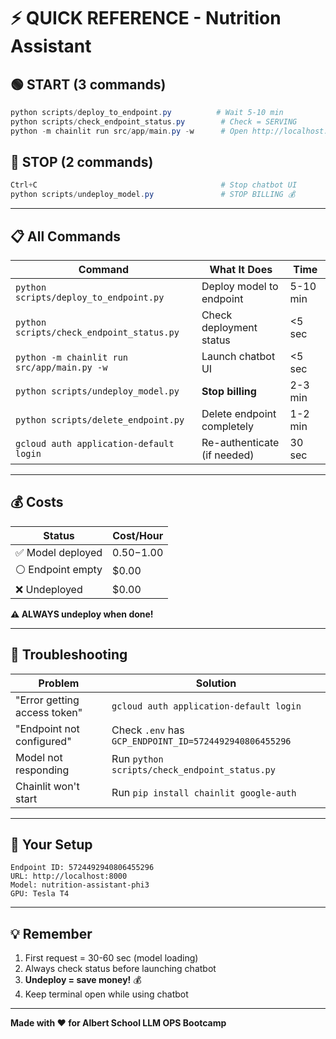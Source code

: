 # ⚡ QUICK REFERENCE - Nutrition Assistant

## 🟢 START (3 commands)
```powershell
python scripts/deploy_to_endpoint.py          # Wait 5-10 min
python scripts/check_endpoint_status.py        # Check = SERVING
python -m chainlit run src/app/main.py -w      # Open http://localhost:8000
```

## 🔴 STOP (2 commands)
```powershell
Ctrl+C                                         # Stop chatbot UI
python scripts/undeploy_model.py               # STOP BILLING 💰
```

---

## 📋 All Commands

| Command | What It Does | Time |
|---------|-------------|------|
| `python scripts/deploy_to_endpoint.py` | Deploy model to endpoint | 5-10 min |
| `python scripts/check_endpoint_status.py` | Check deployment status | <5 sec |
| `python -m chainlit run src/app/main.py -w` | Launch chatbot UI | <5 sec |
| `python scripts/undeploy_model.py` | **Stop billing** | 2-3 min |
| `python scripts/delete_endpoint.py` | Delete endpoint completely | 1-2 min |
| `gcloud auth application-default login` | Re-authenticate (if needed) | 30 sec |

---

## 💰 Costs

| Status | Cost/Hour |
|--------|-----------|
| ✅ Model deployed | $0.50-$1.00 |
| ⚪ Endpoint empty | $0.00 |
| ❌ Undeployed | $0.00 |

**⚠️ ALWAYS undeploy when done!**

---

## 🔧 Troubleshooting

| Problem | Solution |
|---------|----------|
| "Error getting access token" | `gcloud auth application-default login` |
| "Endpoint not configured" | Check `.env` has `GCP_ENDPOINT_ID=5724492940806455296` |
| Model not responding | Run `python scripts/check_endpoint_status.py` |
| Chainlit won't start | Run `pip install chainlit google-auth` |

---

## 📍 Your Setup

```
Endpoint ID: 5724492940806455296
URL: http://localhost:8000
Model: nutrition-assistant-phi3
GPU: Tesla T4
```

---

## 💡 Remember

1. First request = 30-60 sec (model loading)
2. Always check status before launching chatbot
3. **Undeploy = save money!** 💰
4. Keep terminal open while using chatbot

---

**Made with ❤️ for Albert School LLM OPS Bootcamp**
